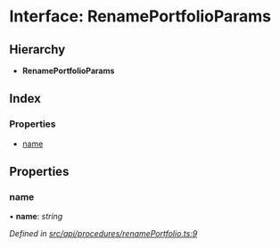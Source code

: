 # Interface: RenamePortfolioParams

## Hierarchy

* **RenamePortfolioParams**

## Index

### Properties

* [name](renameportfolioparams.md#name)

## Properties

###  name

• **name**: *string*

*Defined in [src/api/procedures/renamePortfolio.ts:9](https://github.com/PolymathNetwork/polymesh-sdk/blob/23062de4/src/api/procedures/renamePortfolio.ts#L9)*
